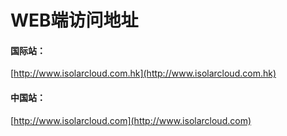 # WEB端访问地址

#### 国际站：

[http://www.isolarcloud.com.hk](http://www.isolarcloud.com.hk)



#### 中国站：

[http://www.isolarcloud.com](http://www.isolarcloud.com)

